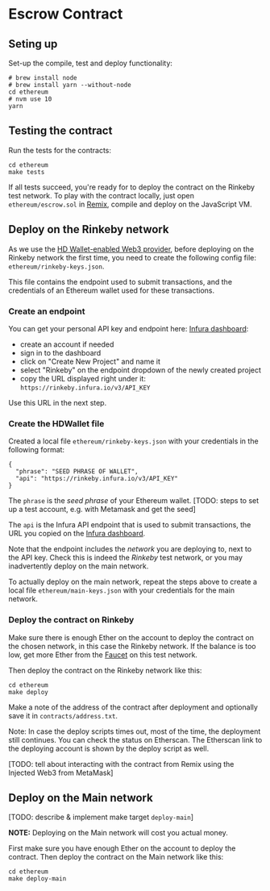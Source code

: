 # Escrow Contract

## Seting up

Set-up the compile, test and deploy functionality:

```
# brew install node
# brew install yarn --without-node
cd ethereum
# nvm use 10
yarn
```

## Testing the contract

Run the tests for the contracts:

```
cd ethereum
make tests
```

If all tests succeed, you're ready for to deploy the contract on the Rinkeby test network.
To play with the contract locally, just open `ethereum/escrow.sol` in [Remix](http://remix.ethereum.org/), compile and deploy on the JavaScript VM.

## Deploy on the Rinkeby network

As we use the [HD Wallet-enabled Web3 provider](https://github.com/trufflesuite/truffle-hdwallet-provider), before deploying on the Rinkeby network the first time, you need to create the following config file: `ethereum/rinkeby-keys.json`.

This file contains the endpoint used to submit transactions, and the credentials of an Ethereum wallet used for these transactions.

### Create an endpoint

You can get your personal API key and endpoint here: [Infura dashboard](https://infura.io/dashboard):

- create an account if needed
- sign in to the dashboard
- click on "Create New Project" and name it
- select "Rinkeby" on the endpoint dropdown of the newly created project
- copy the URL displayed right under it: `https://rinkeby.infura.io/v3/API_KEY`

Use this URL in the next step.

### Create the HDWallet file

Created a local file `ethereum/rinkeby-keys.json` with your credentials in the following format:

```
{
  "phrase": "SEED PHRASE OF WALLET",
  "api": "https://rinkeby.infura.io/v3/API_KEY"
}
```

The `phrase` is the *seed phrase* of your Ethereum wallet.
[TODO: steps to set up a test account, e.g. with Metamask and get the seed]

The `api` is the Infura API endpoint that is used to submit transactions, the URL you copied on the [Infura dashboard](https://infura.io/dashboard).

Note that the endpoint includes the _network_ you are deploying to, next to the API key. Check this is indeed the *Rinkeby* test network, or you may inadvertently deploy on the main network.

To actually deploy on the main network, repeat the steps above to create a local file `ethereum/main-keys.json` with your credentials for the main network.

### Deploy the contract on Rinkeby

Make sure there is enough Ether on the account to deploy the contract on the chosen network, in this case the Rinkeby network. If the balance is too low, get more Ether from the [Faucet](https://www.rinkeby.io/#faucet) on this test network.

Then deploy the contract on the Rinkeby network like this:
```
cd ethereum
make deploy
```

Make a note of the address of the contract after deployment and optionally save it in `contracts/address.txt`.

Note: In case the deploy scripts times out, most of the time, the deployment still continues. You can check the status on Etherscan. The Etherscan link to the deploying account is shown by the deploy script as well.

[TODO: tell about interacting with the contract from Remix using the Injected Web3 from MetaMask]

## Deploy on the Main network

[TODO: describe & implement make target `deploy-main`]

**NOTE:** Deploying on the Main network will cost you actual money.

First make sure you have enough Ether on the account to deploy the contract.
Then deploy the contract on the Main network like this:
```
cd ethereum
make deploy-main
```




